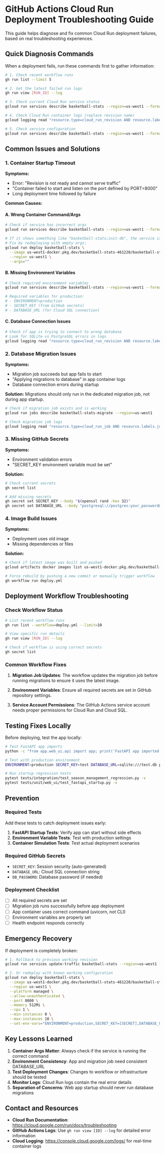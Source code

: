 # GitHub Actions Cloud Run Deployment Troubleshooting Guide

This guide helps diagnose and fix common Cloud Run deployment failures, based on real troubleshooting experiences.

## Quick Diagnosis Commands

When a deployment fails, run these commands first to gather information:

```bash
# 1. Check recent workflow runs
gh run list --limit 5

# 2. Get the latest failed run logs
gh run view [RUN_ID] --log

# 3. Check current Cloud Run service status
gcloud run services describe basketball-stats --region=us-west1 --format="get(status.conditions[0].type,status.conditions[0].status)"

# 4. Check Cloud Run container logs (replace revision name)
gcloud logging read "resource.type=cloud_run_revision AND resource.labels.service_name=basketball-stats AND resource.labels.revision_name=basketball-stats-00XXX-XXX" --limit=20 --format="table(timestamp,severity,textPayload)" --freshness=10m

# 5. Check service configuration
gcloud run services describe basketball-stats --region=us-west1 --format="get(spec.template.spec.containers[0].env,spec.template.spec.containers[0].args)"
```

## Common Issues and Solutions

### 1. Container Startup Timeout

**Symptoms:**
- Error: "Revision is not ready and cannot serve traffic"
- "Container failed to start and listen on the port defined by PORT=8000"
- Long deployment time followed by failure

**Common Causes:**

#### A. Wrong Container Command/Args
```bash
# Check if service has incorrect args
gcloud run services describe basketball-stats --region=us-west1 --format="get(spec.template.spec.containers[0].args)"

# If it shows something like "basketball-stats;init-db", the service is running CLI commands instead of the web server
# Fix by redeploying with empty args:
gcloud run deploy basketball-stats \
  --image us-west1-docker.pkg.dev/basketball-stats-461220/basketball-stats/basketball-stats-app:latest \
  --region us-west1 \
  --args=""
```

#### B. Missing Environment Variables
```bash
# Check required environment variables
gcloud run services describe basketball-stats --region=us-west1 --format="get(spec.template.spec.containers[0].env)"

# Required variables for production:
# - ENVIRONMENT=production
# - SECRET_KEY (from GitHub secrets)
# - DATABASE_URL (for Cloud SQL connection)
```

#### C. Database Connection Issues
```bash
# Check if app is trying to connect to wrong database
# Look for SQLite vs PostgreSQL errors in logs
gcloud logging read "resource.type=cloud_run_revision AND resource.labels.service_name=basketball-stats" --limit=30 --format="value(textPayload)" --freshness=10m | grep -E "(sqlite|postgresql|database|connection)"
```

### 2. Database Migration Issues

**Symptoms:**
- Migration job succeeds but app fails to start
- "Applying migrations to database" in app container logs
- Database connection errors during startup

**Solution:**
Migrations should only run in the dedicated migration job, not during app startup.

```bash
# Check if migration job exists and is working
gcloud run jobs describe basketball-stats-migrate --region=us-west1

# Check migration job logs
gcloud logging read "resource.type=cloud_run_job AND resource.labels.job_name=basketball-stats-migrate" --limit=10 --format="table(timestamp,severity,textPayload)" --freshness=30m
```

### 3. Missing GitHub Secrets

**Symptoms:**
- Environment validation errors
- "SECRET_KEY environment variable must be set"

**Solution:**
```bash
# Check current secrets
gh secret list

# Add missing secrets
gh secret set SECRET_KEY --body "$(openssl rand -hex 32)"
gh secret set DATABASE_URL --body "postgresql://postgres:your_password@10.89.16.2:5432/basketball_stats"
```

### 4. Image Build Issues

**Symptoms:**
- Deployment uses old image
- Missing dependencies or files

**Solution:**
```bash
# Check if latest image was built and pushed
gcloud artifacts docker images list us-west1-docker.pkg.dev/basketball-stats-461220/basketball-stats/basketball-stats-app --limit=5

# Force rebuild by pushing a new commit or manually trigger workflow
gh workflow run deploy.yml
```

## Deployment Workflow Troubleshooting

### Check Workflow Status
```bash
# List recent workflow runs
gh run list --workflow=deploy.yml --limit=10

# View specific run details
gh run view [RUN_ID] --log

# Check if workflow is using correct secrets
gh secret list
```

### Common Workflow Fixes

1. **Migration Job Updates**: The workflow updates the migration job before running migrations to ensure it uses the latest image.

2. **Environment Variables**: Ensure all required secrets are set in GitHub repository settings.

3. **Service Account Permissions**: The GitHub Actions service account needs proper permissions for Cloud Run and Cloud SQL.

## Testing Fixes Locally

Before deploying, test the app locally:

```bash
# Test FastAPI app imports
python -c "from app.web_ui.api import app; print('FastAPI app imported successfully')"

# Test with production environment
ENVIRONMENT=production SECRET_KEY=test DATABASE_URL=sqlite:///test.db python -c "from app.web_ui.api import app; print('Production mode works')"

# Run startup regression tests
pytest tests/integration/test_season_management_regression.py -v
pytest tests/unit/web_ui/test_fastapi_startup.py -v
```

## Prevention

### Required Tests
Add these tests to catch deployment issues early:

1. **FastAPI Startup Tests**: Verify app can start without side effects
2. **Environment Variable Tests**: Test with production settings
3. **Container Simulation Tests**: Test actual deployment scenarios

### Required GitHub Secrets
- `SECRET_KEY`: Session security (auto-generated)
- `DATABASE_URL`: Cloud SQL connection string
- `DB_PASSWORD`: Database password (if needed)

### Deployment Checklist
- [ ] All required secrets are set
- [ ] Migration job runs successfully before app deployment
- [ ] App container uses correct command (uvicorn, not CLI)
- [ ] Environment variables are properly set
- [ ] Health endpoint responds correctly

## Emergency Recovery

If deployment is completely broken:

```bash
# 1. Rollback to previous working revision
gcloud run services update-traffic basketball-stats --region=us-west1 --to-revisions=basketball-stats-00XXX-XXX=100

# 2. Or redeploy with known working configuration
gcloud run deploy basketball-stats \
  --image us-west1-docker.pkg.dev/basketball-stats-461220/basketball-stats/basketball-stats-app:latest \
  --region us-west1 \
  --platform managed \
  --allow-unauthenticated \
  --port 8000 \
  --memory 512Mi \
  --cpu 1 \
  --min-instances 0 \
  --max-instances 10 \
  --set-env-vars="ENVIRONMENT=production,SECRET_KEY=[SECRET],DATABASE_URL=[DB_URL]"
```

## Key Lessons Learned

1. **Container Args Matter**: Always check if the service is running the correct command
2. **Environment Consistency**: App and migration job need consistent DATABASE_URL
3. **Test Deployment Changes**: Changes to workflow or infrastructure should be tested
4. **Monitor Logs**: Cloud Run logs contain the real error details
5. **Separation of Concerns**: Web app startup should never run database migrations

## Contact and Resources

- **Cloud Run Documentation**: https://cloud.google.com/run/docs/troubleshooting
- **GitHub Actions Logs**: Use `gh run view [ID] --log` for detailed error information
- **Cloud Logging**: https://console.cloud.google.com/logs/ for real-time container logs